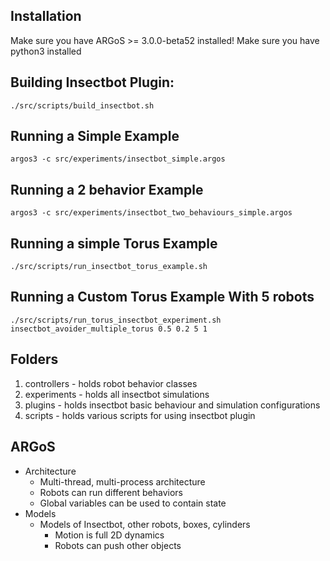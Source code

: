  ## Installation

Make sure you have ARGoS >= 3.0.0-beta52 installed!
Make sure you have python3 installed

 ## Building Insectbot Plugin:
```shell
./src/scripts/build_insectbot.sh
```
## Running a Simple Example
```shell
argos3 -c src/experiments/insectbot_simple.argos
```
## Running a 2 behavior Example
```shell
argos3 -c src/experiments/insectbot_two_behaviours_simple.argos
```
## Running a simple Torus Example
```shell
./src/scripts/run_insectbot_torus_example.sh
```
## Running a Custom Torus Example With 5 robots
```shell
./src/scripts/run_torus_insectbot_experiment.sh insectbot_avoider_multiple_torus 0.5 0.2 5 1
```

## Folders
1. controllers - holds robot behavior classes
2. experiments - holds all insectbot simulations
3. plugins - holds insectbot basic behaviour and simulation configurations
4. scripts - holds various scripts for using insectbot plugin 


## ARGoS
  * Architecture
    * Multi-thread, multi-process architecture
    * Robots can run different behaviors
    * Global variables can be used to contain state
  * Models
    * Models of Insectbot, other robots, boxes, cylinders
      * Motion is full 2D dynamics
      * Robots can push other objects
